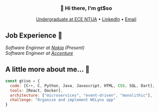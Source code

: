 <h3 align="center">👋 Hi there, I'm gt$so</h3>

<p align="center">
  <a href="https://www.ece.ntua.gr/en">Undergraduate at ECE NTUA</a> •
  <a href="https://linkedin.com/in/george-isopoulos-7071a6241">LinkedIn</a> •
  <a href="mailto:gtisopoulos@gmail.com">Email</a>
</p>

## Job Experience 🏢
<p><em>Software Enginner at <a href="http://www.nokia.com">Nokia</a> (Present)</br>Software Engineer at <a href="https://www.accenture.com/">Accenture</a></em></p>

## A little more about me... 🧭

```javascript
const gtiso = {
  code: [C++, C, Python, Java, Javascript, HTML, CSS, SQL, Dart],
  tools: [React, Docker],
  architecture: ["microservices", "event-driven", "monolithic"],
  challenge: "Organize and implement WSLynx app"
}
```
